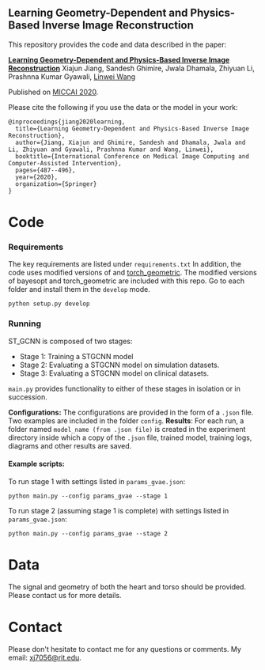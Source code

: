 ﻿
## Learning Geometry-Dependent and Physics-Based Inverse Image Reconstruction
This repository provides the code and data described in the paper:

**[Learning Geometry-Dependent and Physics-Based Inverse Image Reconstruction](https://link.springer.com/chapter/10.1007/978-3-030-59725-2_47)**
 Xiajun Jiang, Sandesh Ghimire, Jwala Dhamala, Zhiyuan Li, Prashnna Kumar Gyawali,  <a href="[https://pht180.rit.edu/cblwang/](https://pht180.rit.edu/cblwang/)" target="_blank">Linwei Wang</a>

 Published on [MICCAI 2020](https://www.miccai2020.org/en/).

Please cite the following if you use the data or the model in your work:
```
@inproceedings{jiang2020learning,
  title={Learning Geometry-Dependent and Physics-Based Inverse Image Reconstruction},
  author={Jiang, Xiajun and Ghimire, Sandesh and Dhamala, Jwala and Li, Zhiyuan and Gyawali, Prashnna Kumar and Wang, Linwei},
  booktitle={International Conference on Medical Image Computing and Computer-Assisted Intervention},
  pages={487--496},
  year={2020},
  organization={Springer}
}
```

# Code

### Requirements

The key requirements are listed under `requirements.txt`
In addition, the code  uses  modified versions of and [torch_geometric](https://github.com/rusty1s/pytorch_geometric). The modified versions of bayesopt and torch_geometric are included with this repo. Go to each folder and install them in the `develop` mode.  

    python setup.py develop

### Running

ST_GCNN is composed of two stages:

- Stage 1: Training a STGCNN model
- Stage 2: Evaluating a STGCNN model on simulation datasets.
- Stage 3: Evaluating a STGCNN model on clinical datasets.

`main.py` provides functionality to either of these stages in isolation or in succession. 

**Configurations:** The configurations are provided in the form of a `.json` file. Two examples are included in the folder `config`. 
**Results**: For each run, a folder named `model_name (from .json file)` is created in the experiment directory inside which a copy of the `.json` file, trained model, training logs, diagrams and other results are saved.

#### Example scripts:
To run stage 1 with settings listed in `params_gvae.json`:

    python main.py --config params_gvae --stage 1

To run stage 2 (assuming stage 1 is complete) with settings listed in `params_gvae.json`:

    python main.py --config params_gvae --stage 2


# Data
The signal and geometry of both the heart and torso should be provided. Please contact us for more details.

# Contact
Please don't hesitate to contact me for any questions or comments. My email: [xj7056@rit.edu](xj7056@rit.edu). 
